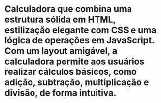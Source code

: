 #  Calculadora que combina uma estrutura sólida em HTML, estilização elegante com CSS e uma lógica de operações em JavaScript. Com um layout amigável, a calculadora permite aos usuários realizar cálculos básicos, como adição, subtração, multiplicação e divisão, de forma intuitiva.

